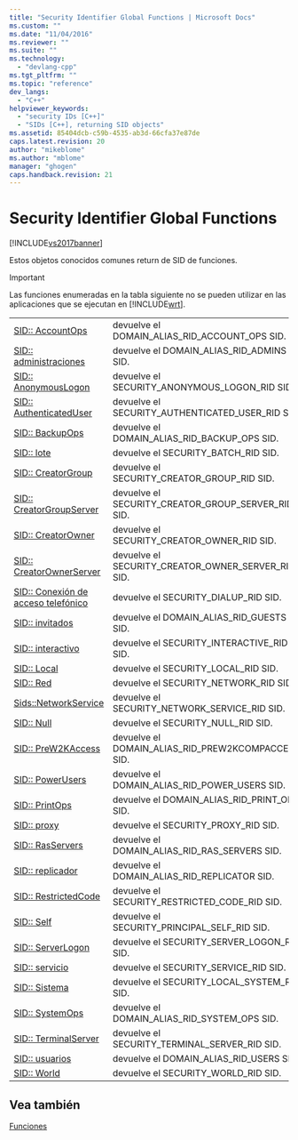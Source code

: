 ```yaml
---
title: "Security Identifier Global Functions | Microsoft Docs"
ms.custom: ""
ms.date: "11/04/2016"
ms.reviewer: ""
ms.suite: ""
ms.technology: 
  - "devlang-cpp"
ms.tgt_pltfrm: ""
ms.topic: "reference"
dev_langs: 
  - "C++"
helpviewer_keywords: 
  - "security IDs [C++]"
  - "SIDs [C++], returning SID objects"
ms.assetid: 85404dcb-c59b-4535-ab3d-66cfa37e87de
caps.latest.revision: 20
author: "mikeblome"
ms.author: "mblome"
manager: "ghogen"
caps.handback.revision: 21
---
```

# Security Identifier Global Functions
[!INCLUDE[vs2017banner](../../assembler/inline/includes/vs2017banner.md)]

Estos objetos conocidos comunes return de SID de funciones.  
  
> [!IMPORTANT]
>  Las funciones enumeradas en la tabla siguiente no se pueden utilizar en las aplicaciones que se ejecutan en [!INCLUDE[wrt](../../atl/reference/includes/wrt_md.md)].  
  
|||  
|-|-|  
|[SID:: AccountOps](../Topic/Sids::AccountOps.md)|devuelve el DOMAIN\_ALIAS\_RID\_ACCOUNT\_OPS SID.|  
|[SID:: administraciones](../Topic/Sids::Admins.md)|devuelve el DOMAIN\_ALIAS\_RID\_ADMINS SID.|  
|[SID:: AnonymousLogon](../Topic/Sids::AnonymousLogon.md)|devuelve el SECURITY\_ANONYMOUS\_LOGON\_RID SID.|  
|[SID:: AuthenticatedUser](../Topic/Sids::AuthenticatedUser.md)|devuelve el SECURITY\_AUTHENTICATED\_USER\_RID SID.|  
|[SID:: BackupOps](../Topic/Sids::BackupOps.md)|devuelve el DOMAIN\_ALIAS\_RID\_BACKUP\_OPS SID.|  
|[SID:: lote](../Topic/Sids::Batch.md)|devuelve el SECURITY\_BATCH\_RID SID.|  
|[SID:: CreatorGroup](../Topic/Sids::CreatorGroup.md)|devuelve el SECURITY\_CREATOR\_GROUP\_RID SID.|  
|[SID:: CreatorGroupServer](../Topic/Sids::CreatorGroupServer.md)|devuelve el SECURITY\_CREATOR\_GROUP\_SERVER\_RID SID.|  
|[SID:: CreatorOwner](../Topic/Sids::CreatorOwner.md)|devuelve el SECURITY\_CREATOR\_OWNER\_RID SID.|  
|[SID:: CreatorOwnerServer](../Topic/Sids::CreatorOwnerServer.md)|devuelve el SECURITY\_CREATOR\_OWNER\_SERVER\_RID SID.|  
|[SID:: Conexión de acceso telefónico](../Topic/Sids::Dialup.md)|devuelve el SECURITY\_DIALUP\_RID SID.|  
|[SID:: invitados](../Topic/Sids::Guests.md)|devuelve el DOMAIN\_ALIAS\_RID\_GUESTS SID.|  
|[SID:: interactivo](../Topic/Sids::Interactive.md)|devuelve el SECURITY\_INTERACTIVE\_RID SID.|  
|[SID:: Local](../Topic/Sids::Local.md)|devuelve el SECURITY\_LOCAL\_RID SID.|  
|[SID:: Red](../Topic/Sids::Network.md)|devuelve el SECURITY\_NETWORK\_RID SID.|  
|[Sids::NetworkService](../Topic/Sids::NetworkService.md)|devuelve el SECURITY\_NETWORK\_SERVICE\_RID SID.|  
|[SID:: Null](../Topic/Sids::Null.md)|devuelve el SECURITY\_NULL\_RID SID.|  
|[SID:: PreW2KAccess](../Topic/Sids::PreW2KAccess.md)|devuelve el DOMAIN\_ALIAS\_RID\_PREW2KCOMPACCESS SID.|  
|[SID:: PowerUsers](../Topic/Sids::PowerUsers.md)|devuelve el DOMAIN\_ALIAS\_RID\_POWER\_USERS SID.|  
|[SID:: PrintOps](../Topic/Sids::PrintOps.md)|devuelve el DOMAIN\_ALIAS\_RID\_PRINT\_OPS SID.|  
|[SID:: proxy](../Topic/Sids::Proxy.md)|devuelve el SECURITY\_PROXY\_RID SID.|  
|[SID:: RasServers](../Topic/Sids::RasServers.md)|devuelve el DOMAIN\_ALIAS\_RID\_RAS\_SERVERS SID.|  
|[SID:: replicador](../Topic/Sids::Replicator.md)|devuelve el DOMAIN\_ALIAS\_RID\_REPLICATOR SID.|  
|[SID:: RestrictedCode](../Topic/Sids::RestrictedCode.md)|devuelve el SECURITY\_RESTRICTED\_CODE\_RID SID.|  
|[SID:: Self](../Topic/Sids::Self.md)|devuelve el SECURITY\_PRINCIPAL\_SELF\_RID SID.|  
|[SID:: ServerLogon](../Topic/Sids::ServerLogon.md)|devuelve el SECURITY\_SERVER\_LOGON\_RID SID.|  
|[SID:: servicio](../Topic/Sids::Service.md)|devuelve el SECURITY\_SERVICE\_RID SID.|  
|[SID:: Sistema](../Topic/Sids::System.md)|devuelve el SECURITY\_LOCAL\_SYSTEM\_RID SID.|  
|[SID:: SystemOps](../Topic/Sids::SystemOps.md)|devuelve el DOMAIN\_ALIAS\_RID\_SYSTEM\_OPS SID.|  
|[SID:: TerminalServer](../Topic/Sids::TerminalServer.md)|devuelve el SECURITY\_TERMINAL\_SERVER\_RID SID.|  
|[SID:: usuarios](../Topic/Sids::Users.md)|devuelve el DOMAIN\_ALIAS\_RID\_USERS SID.|  
|[SID:: World](../Topic/Sids::World.md)|devuelve el SECURITY\_WORLD\_RID SID.|  
  
## Vea también  
 [Funciones](../../atl/reference/atl-functions.md)